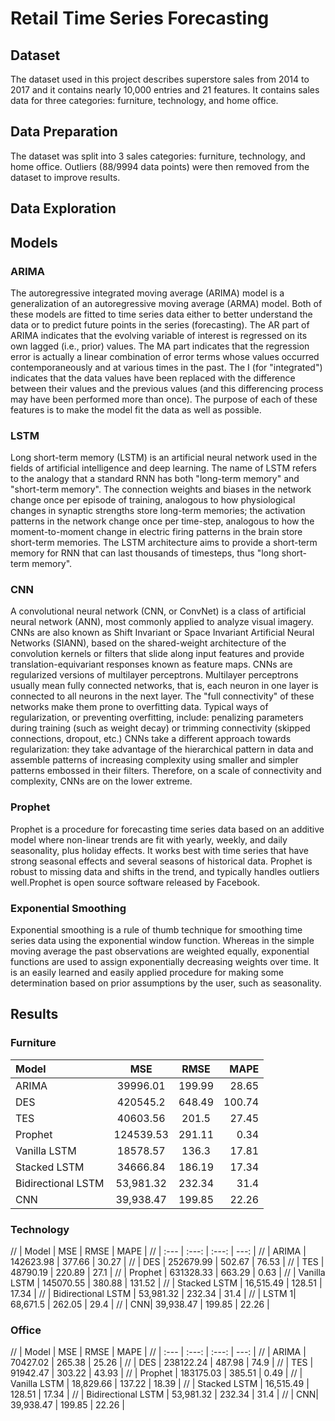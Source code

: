 # Retail Time Series Forecasting

## Dataset

The dataset used in this project describes superstore sales from 2014 to 2017 and it contains nearly 10,000 entries and 21 features. It contains sales data
for three categories: furniture, technology, and home office. 

## Data Preparation

The dataset was split into 3 sales categories: furniture, technology, and home office. Outliers (88/9994 data points) were then removed from the dataset
to improve results. 

## Data Exploration



## Models

### ARIMA

The autoregressive integrated moving average (ARIMA) model is a generalization of an autoregressive moving average (ARMA) model. Both of these models are fitted to time series data either to better understand the data or to predict future points in the series (forecasting). The AR part of ARIMA indicates that the evolving variable of interest is regressed on its own lagged (i.e., prior) values. The MA part indicates that the regression error is actually a linear combination of error terms whose values occurred contemporaneously and at various times in the past. The I (for "integrated") indicates that the data values have been replaced with the difference between their values and the previous values (and this differencing process may have been performed more than once). The purpose of each of these features is to make the model fit the data as well as possible.

### LSTM

Long short-term memory (LSTM) is an artificial neural network used in the fields of artificial intelligence and deep learning. The name of LSTM refers to the analogy that a standard RNN has both "long-term memory" and "short-term memory". The connection weights and biases in the network change once per episode of training, analogous to how physiological changes in synaptic strengths store long-term memories; the activation patterns in the network change once per time-step, analogous to how the moment-to-moment change in electric firing patterns in the brain store short-term memories. The LSTM architecture aims to provide a short-term memory for RNN that can last thousands of timesteps, thus "long short-term memory".

### CNN
A convolutional neural network (CNN, or ConvNet) is a class of artificial neural network (ANN), most commonly applied to analyze visual imagery. CNNs are also known as Shift Invariant or Space Invariant Artificial Neural Networks (SIANN), based on the shared-weight architecture of the convolution kernels or filters that slide along input features and provide translation-equivariant responses known as feature maps. CNNs are regularized versions of multilayer perceptrons. Multilayer perceptrons usually mean fully connected networks, that is, each neuron in one layer is connected to all neurons in the next layer. The "full connectivity" of these networks make them prone to overfitting data. Typical ways of regularization, or preventing overfitting, include: penalizing parameters during training (such as weight decay) or trimming connectivity (skipped connections, dropout, etc.) CNNs take a different approach towards regularization: they take advantage of the hierarchical pattern in data and assemble patterns of increasing complexity using smaller and simpler patterns embossed in their filters. Therefore, on a scale of connectivity and complexity, CNNs are on the lower extreme.


### Prophet 

Prophet is a procedure for forecasting time series data based on an additive model where non-linear trends are fit with yearly, weekly, and daily seasonality, plus holiday effects. It works best with time series that have strong seasonal effects and several seasons of historical data. Prophet is robust to missing data and shifts in the trend, and typically handles outliers well.Prophet is open source software released by Facebook.

### Exponential Smoothing

Exponential smoothing is a rule of thumb technique for smoothing time series data using the exponential window function. Whereas in the simple moving average the past observations are weighted equally, exponential functions are used to assign exponentially decreasing weights over time. It is an easily learned and easily applied procedure for making some determination based on prior assumptions by the user, such as seasonality.

## Results

### Furniture

| Model | MSE | RMSE | MAPE |
| :---  | :---: | :---:  | ---: |
| ARIMA | 39996.01  | 199.99  |28.65 |
| DES | 420545.2 | 648.49 | 100.74 |
| TES | 40603.56  | 201.5  | 27.45  |
| Prophet | 124539.53  | 291.11  | 0.34  |
| Vanilla LSTM | 18578.57  | 136.3  | 17.81  |
| Stacked LSTM | 34666.84  | 186.19  | 17.34  |
| Bidirectional LSTM | 53,981.32  | 232.34  | 31.4 |
| CNN| 39,938.47  | 199.85  | 22.26  |

### Technology

// | Model | MSE | RMSE | MAPE |
// | :---  | :---: | :---:  | ---: |
// | ARIMA | 142623.98  | 377.66  | 30.27 |
// | DES | 252679.99  | 502.67  | 76.53 |
// | TES | 48790.19  | 220.89  | 27.1 |
// | Prophet | 631328.33  | 663.29  | 0.63  |
// | Vanilla LSTM | 145070.55  | 380.88  | 131.52 |
// | Stacked LSTM | 16,515.49  | 128.51  | 17.34  |
// | Bidirectional LSTM | 53,981.32  | 232.34  | 31.4  |
// | LSTM 1| 68,671.5  | 262.05  | 29.4  |
// | CNN| 39,938.47  | 199.85  | 22.26  |

### Office

// | Model | MSE | RMSE | MAPE |
// | :---  | :---: | :---:  | ---: |
// | ARIMA | 70427.02  | 265.38  | 25.26  |
// | DES | 238122.24  | 487.98  | 74.9 |
// | TES | 91942.47  | 303.22  | 43.93  |
// | Prophet | 183175.03  | 385.51  | 0.49  |
// | Vanilla LSTM | 18,829.66  | 137.22  | 18.39  |
// | Stacked LSTM | 16,515.49  | 128.51  | 17.34  |
// | Bidirectional LSTM | 53,981.32  | 232.34  | 31.4  |
// | CNN| 39,938.47  | 199.85  | 22.26  |
